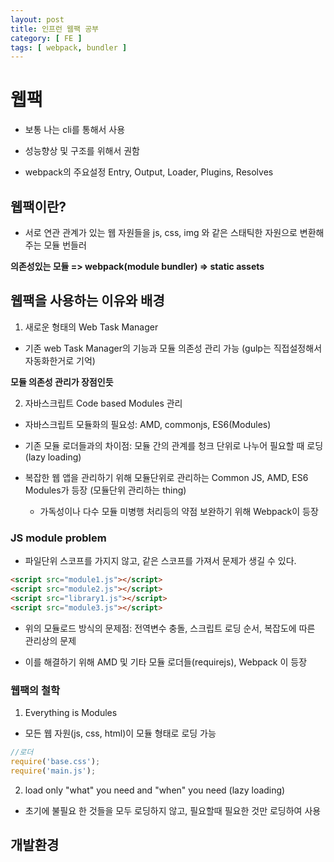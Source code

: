 ```yaml
---
layout: post
title: 인프런 웹팩 공부
category: [ FE ]
tags: [ webpack, bundler ]
---
```


# 웹팩

* 보통 나는 cli를 통해서 사용

* 성능향상 및 구조를 위해서 권함

* webpack의 주요설정 Entry, Output, Loader, Plugins, Resolves


## 웹팩이란?

* 서로 연관 관계가 있는 웹 자원들을 js, css, img 와 같은 스태틱한 자원으로 변환해주는 모듈 번들러

**의존성있는 모듈 => webpack(module bundler) => static assets**

## 웹팩을 사용하는 이유와 배경

1. 새로운 형태의 Web Task Manager

* 기존 web Task Manager의 기능과 모듈 의존성 관리 가능 (gulp는 직접설정해서 자동화한거로 기억)

**모듈 의존성 관리가 장점인듯**

2. 자바스크립트 Code based Modules 관리

* 자바스크립트 모듈화의 필요성: AMD, commonjs, ES6(Modules)

* 기존 모듈 로더들과의 차이점: 모듈 간의 관계를 청크 단위로 나누어 필요할 때 로딩(lazy loading)

* 복잡한 웹 앱을 관리하기 위해 모듈단위로 관리하는 Common JS, AMD, ES6 Modules가 등장 (모듈단위 관리하는 thing)
    + 가독성이나 다수 모듈 미병행 처리등의 약점 보완하기 위해 Webpack이 등장

### JS module problem

* 파일단위 스코프를 가지지 않고, 같은 스코프를 가져서 문제가 생길 수 있다.

```html
<script src="module1.js"></script>
<script src="module2.js"></script>
<script src="library1.js"></script>
<script src="module3.js"></script>
```

* 위의 모듈로드 방식의 문제점: 전역변수 충돌, 스크립트 로딩 순서, 복잡도에 따른 관리상의 문제

* 이를 해결하기 위해 AMD 및 기타 모듈 로더들(requirejs), Webpack 이 등장

### 웹팩의 철학

1. Everything is Modules

* 모든 웹 자원(js, css, html)이 모듈 형태로 로딩 가능
```javascript
//로더
require('base.css');
require('main.js');
```

2. load only "what" you need and "when" you need (lazy loading)

* 초기에 불필요 한 것들을 모두 로딩하지 않고, 필요할때 필요한 것만 로딩하여 사용


## 개발환경
